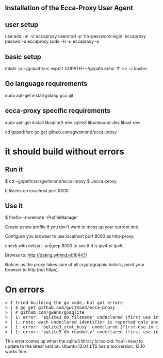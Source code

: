 ## Installation of the Ecca-Proxy User Agent

## user setup 

useradd -m -U eccaproxy
usermod -p 'no-password-login' eccaproxy
passwd -u eccaproxy
sudo -H -u eccaproxy -s  

## basic setup

mkdir -p ~/gopath/src
export GOPATH=~/gopath
echo '!!' >> ~/.bashrc

## Go language requirements
sudo apt-get install golang gcc git


## ecca-proxy specific requirements
sudo apt-get install libsqlite3-dev sqlite3 libunbound-dev libssl-dev

cd gopath/src
go get github.com/gwitmond/ecca-proxy
# it should build without errors


## Run it
$ cd ~gopath/src/gwitmond/ecca-proxy
$ ./ecca-proxy

It listens on localhost port 8000.

## Use it

$ firefox -noremote -ProfileManager

Create a new profile if you don't want to mess up your current one.

Configure you browser to use localhost port 8000 as http-proxy.

check with netstat -an|grep 8000 to see if it is ipv4 or ipv6.

Browse to: http://dating.wtmnd.nl:10443/

Notice: as the proxy takes care of all cryptographic details, point your browser to http (not https).

# On errors

<pre>
> I tried building the go code, but got errors:
> | $ go get github.com/gwitmond/ecca-proxy
> | # github.com/gwenn/gosqlite
> | 1: error: 'sqlite3_db_filename' undeclared (first use in this function)
> | 1: note: each undeclared identifier is reported only once for each function it appears in
> | 1: error: 'sqlite3_stmt_busy' undeclared (first use in this function)
> | 1: error: 'sqlite3_db_readonly' undeclared (first use in this function)
</pre>

This error comes up when the sqlite3 library is too old. You'll need to update to the latest version. 
Ubuntu 12.04 LTS has a too version, 12.10 works fine. 
